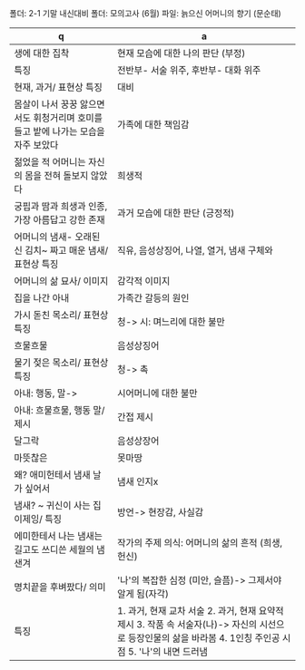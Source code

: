 폴더: 2-1 기말 내신대비
폴더: 모의고사 (6월)
파일: 늙으신 어머니의 향기 (문순태)

 q  | a
--- | ---
생에 대한 집착			| 현재 모습에 대한 나의 판단 (부정)
특징			| 전반부- 서술 위주, 후반부- 대화 위주
현재, 과거/ 표현상 특징			| 대비
몸살이 나서 꿍꿍 앓으면서도 휘청거리며 호미를 들고 밭에 나가는 모습을 자주 보았다			| 가족에 대한 책임감
젊었을 적 어머니는 자신의 몸을 전혀 돌보지 않았다			| 희생적
궁핍과 땀과 희생과 인종, 가장 아름답고 강한 존재			| 과거 모습에 대한 판단 (긍정적)
어머니의 냄새- 오래된 신 김치~ 짜고 매운 냄새/ 표현상 특징			| 직유, 음성상징어, 나열, 열거, 냄새 구체와
어머니의 삶 묘사/ 이미지			| 감각적 이미지
집을 나간 아내			| 가족간 갈등의 원인
가시 돋친 목소리/ 표현상 특징			| 청-> 시: 며느리에 대한 불만
흐물흐물			| 음성상징어
물기 젖은 목소리/ 표현상 특징			| 청-> 촉
아내: 행동, 말->			| 시어머니에 대한 불만
아내: 흐물흐물, 행동 말/ 제시			| 간접 제시
달그락			| 음성상장어
마뜻찮은			| 못마땅
왜? 애미헌테서 냄새 날가 싶어서			| 냄새 인지x
냄새? ~ 귀신이 사는 집이제잉/ 특징			| 방언-> 현장감, 사실감
에미한테서 나는 냄새는 길고도 쓰디쓴 세월의 냄샌겨			| 작가의 주제 의식: 어머니의 삶의 흔적 (희생, 헌신)
명치끝을 후벼팠다/ 의미			| '나'의 복잡한 심정 (미안, 슬픔)-> 그제서야 알게 됨(자각)
특징			| 1. 과거, 현재 교차 서술 2. 과거, 현재 요약적 제시 3. 작품 속 서술자(나)-> 자신의 시선으로 등장인물의 삶을 바라봄 4. 1인칭 주인공 시점 5. '나'의 내면 드러냄
